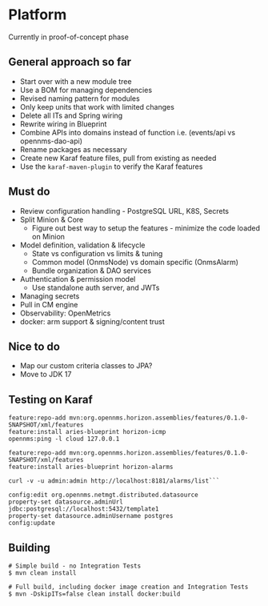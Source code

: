 # Platform

Currently in proof-of-concept phase

## General approach so far

* Start over with a new module tree
* Use a BOM for managing dependencies
* Revised naming pattern for modules
* Only keep units that work with limited changes
* Delete all ITs and Spring wiring
* Rewrite wiring in Blueprint
* Combine APIs into domains instead of function i.e. (events/api vs opennms-dao-api)
* Rename packages as necessary
* Create new Karaf feature files, pull from existing as needed
* Use the `karaf-maven-plugin` to verify the Karaf features

## Must do

* Review configuration handling - PostgreSQL URL, K8S, Secrets
* Split Minion & Core
    * Figure out best way to setup the features - minimize the code loaded on Minion
* Model definition, validation & lifecycle
    * State vs configuration vs limits & tuning
    * Common model (OnmsNode) vs domain specific (OnmsAlarm)
    * Bundle organization & DAO services
* Authentication & permission model
    * Use standalone auth server, and JWTs
* Managing secrets
* Pull in CM engine
* Observability: OpenMetrics
* docker: arm support & signing/content trust


## Nice to do

* Map our custom criteria classes to JPA?
* Move to JDK 17

## Testing on Karaf

```
feature:repo-add mvn:org.opennms.horizon.assemblies/features/0.1.0-SNAPSHOT/xml/features
feature:install aries-blueprint horizon-icmp
opennms:ping -l cloud 127.0.0.1
```

```
feature:repo-add mvn:org.opennms.horizon.assemblies/features/0.1.0-SNAPSHOT/xml/features
feature:install aries-blueprint horizon-alarms
```

```
curl -v -u admin:admin http://localhost:8181/alarms/list```
```

```
config:edit org.opennms.netmgt.distributed.datasource
property-set datasource.adminUrl jdbc:postgresql://localhost:5432/template1
property-set datasource.adminUsername postgres
config:update
```

## Building

    # Simple build - no Integration Tests
    $ mvn clean install

    # Full build, including docker image creation and Integration Tests
    $ mvn -DskipITs=false clean install docker:build

